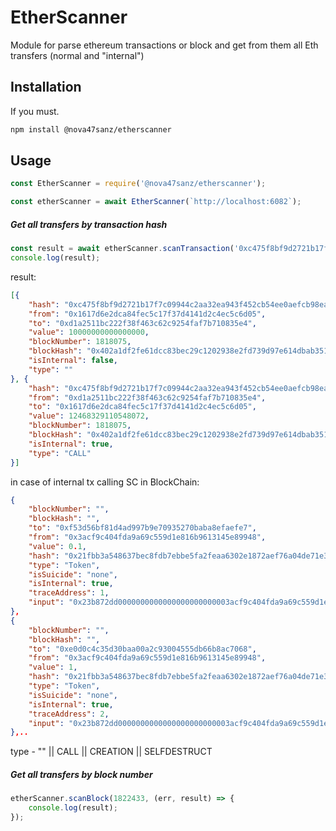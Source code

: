 # EtherScanner

 Module for parse ethereum transactions or block and get from them all Eth transfers (normal and "internal")

## Installation

If you must.

```bash
npm install @nova47sanz/etherscanner
```

## Usage


```js
const EtherScanner = require('@nova47sanz/etherscanner');

const etherScanner = await EtherScanner(`http://localhost:6082`);

```

##### Get all transfers by transaction hash

```js
const result = await etherScanner.scanTransaction('0xc475f8bf9d2721b17f7c09944c2aa32ea943f452cb54ee0aefcb98ead0735274');
console.log(result);
```

result:
```json
[{
	"hash": "0xc475f8bf9d2721b17f7c09944c2aa32ea943f452cb54ee0aefcb98ead0735274",
	"from": "0x1617d6e2dca84fec5c17f37d4141d2c4ec5c6d05",
	"to": "0xd1a2511bc222f38f463c62c9254faf7b710835e4",
	"value": 10000000000000000,
	"blockNumber": 1818075,
	"blockHash": "0x402a1df2fe61dcc83bec29c1202938e2fd739d97e614dbab351561dc04b01cd3",
	"isInternal": false,
	"type": ""
}, {
	"hash": "0xc475f8bf9d2721b17f7c09944c2aa32ea943f452cb54ee0aefcb98ead0735274",
	"from": "0xd1a2511bc222f38f463c62c9254faf7b710835e4",
	"to": "0x1617d6e2dca84fec5c17f37d4141d2c4ec5c6d05",
	"value": 12468329110548072,
	"blockNumber": 1818075,
	"blockHash": "0x402a1df2fe61dcc83bec29c1202938e2fd739d97e614dbab351561dc04b01cd3",
	"isInternal": true,
	"type": "CALL"
}]

```

in case of internal tx calling SC in BlockChain:

```json
{
    "blockNumber": "",
    "blockHash": "",
    "to": "0xf53d56bf81d4ad997b9e70935270baba8efaefe7",
    "from": "0x3acf9c404fda9a69c559d1e816b9613145e89948",
    "value": 0.1,
    "hash": "0x21fbb3a548637bec8fdb7ebbe5fa2feaa6302e1872aef76a04de71e3ddb85e96",
    "type": "Token",
    "isSuicide": "none",
    "isInternal": true,
    "traceAddress": 1,
    "input": "0x23b872dd0000000000000000000000003acf9c404fda9a69c559d1e816b9613145e89948000000000000000000000000f53d56bf81d4ad997b9e70935270baba8efaefe700000000000000000000000000000000000000000000000000000000000186a0"
},
{
    "blockNumber": "",
    "blockHash": "",
    "to": "0xe0d0c4c35d30baa00a2c93004555db66b8ac7068",
    "from": "0x3acf9c404fda9a69c559d1e816b9613145e89948",
    "value": 1,
    "hash": "0x21fbb3a548637bec8fdb7ebbe5fa2feaa6302e1872aef76a04de71e3ddb85e96",
    "type": "Token",
    "isSuicide": "none",
    "isInternal": true,
    "traceAddress": 2,
    "input": "0x23b872dd0000000000000000000000003acf9c404fda9a69c559d1e816b9613145e89948000000000000000000000000e0d0c4c35d30baa00a2c93004555db66b8ac706800000000000000000000000000000000000000000000000000000000000f4240"
},..
```




type - "" || CALL || CREATION || SELFDESTRUCT

##### Get all transfers by block number

```js
etherScanner.scanBlock(1822433, (err, result) => {
	console.log(result);
});
```
